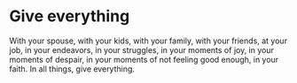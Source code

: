 # Give everything

With your spouse, with your kids, with your family, with your friends, at your job, in your endeavors, in your struggles, in your moments of joy, in your moments of despair, in your moments of not feeling good enough, in your faith. In all things, give everything.
